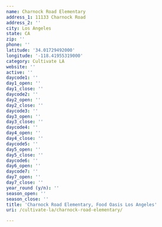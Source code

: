 ```yaml
---
name: Charnock Road Elementary
address_1: 11133 Charnock Road
address_2: ''
city: Los Angeles
state: CA
zip: ''
phone: ''
latitude: '34.01729492000'
longitude: '-118.41955319000'
category: Cultivate LA
website: ''
active: ''
daycode1: ''
day1_open: ''
day1_close: ''
daycode2: ''
day2_open: ''
day2_close: ''
daycode3: ''
day3_open: ''
day3_close: ''
daycode4: ''
day4_open: ''
day4_close: ''
daycode5: ''
day5_open: ''
day5_close: ''
daycode6: ''
day6_open: ''
daycode7: ''
day7_open: ''
day7_close: ''
year_round (y/n): ''
season_open: ''
season_close: ''
title: 'Charnock Road Elementary, Food Oasis Los Angeles'
uri: /cultivate-la/charnock-road-elementary/

---
```

